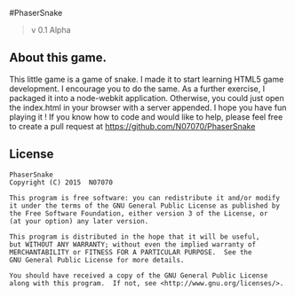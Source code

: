 #PhaserSnake

> v 0.1 Alpha

## About this game.

This little game is a game of snake. I made it to start learning HTML5 game development. I encourage you to do the same.
As a further exercise, I packaged it into a node-webkit application. Otherwise, you could just open the index.html in your browser with a server appended.
I hope you have fun playing it ! If you know how to code and would like to help, please feel free to create a pull request at <https://github.com/N07070/PhaserSnake>

## License

```
PhaserSnake
Copyright (C) 2015  N07070

This program is free software: you can redistribute it and/or modify
it under the terms of the GNU General Public License as published by
the Free Software Foundation, either version 3 of the License, or
(at your option) any later version.

This program is distributed in the hope that it will be useful,
but WITHOUT ANY WARRANTY; without even the implied warranty of
MERCHANTABILITY or FITNESS FOR A PARTICULAR PURPOSE.  See the
GNU General Public License for more details.

You should have received a copy of the GNU General Public License
along with this program.  If not, see <http://www.gnu.org/licenses/>.
```
